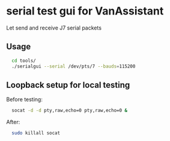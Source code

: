 # serial test gui for VanAssistant

Let send and receive J7 serial packets


## Usage

```bash
  cd tools/
  ./serialgui --serial /dev/pts/7 --bauds=115200
```

## Loopback setup for local testing

Before testing:

```bash
  socat -d -d pty,raw,echo=0 pty,raw,echo=0 &
```

After:

```bash
  sudo killall socat
```

